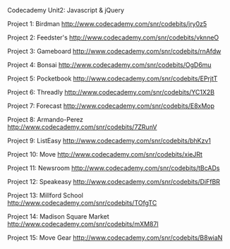 Codecademy Unit2: Javascript & jQuery

Project 1: Birdman
http://www.codecademy.com/snr/codebits/jry0z5

Project 2: Feedster's
http://www.codecademy.com/snr/codebits/vknneO

Project 3: Gameboard
http://www.codecademy.com/snr/codebits/rnAfdw

Project 4: Bonsai
http://www.codecademy.com/snr/codebits/OgD6mu

Project 5: Pocketbook
http://www.codecademy.com/snr/codebits/EPrjtT

Project 6: Threadly
http://www.codecademy.com/snr/codebits/YC1X2B

Project 7: Forecast
http://www.codecademy.com/snr/codebits/E8xMop

Project 8: Armando-Perez
http://www.codecademy.com/snr/codebits/7ZRunV

Project 9: ListEasy
http://www.codecademy.com/snr/codebits/bhKzv1

Project 10: Move
http://www.codecademy.com/snr/codebits/xieJRt

Project 11: Newsroom
http://www.codecademy.com/snr/codebits/tBcADs

Project 12: Speakeasy
http://www.codecademy.com/snr/codebits/DiFfBR

Project 13: Millford School
http://www.codecademy.com/snr/codebits/TOfgTC

Project 14: Madison Square Market
http://www.codecademy.com/snr/codebits/mXM87l

Project 15: Move Gear
http://www.codecademy.com/snr/codebits/B8wiaN
